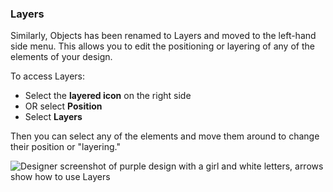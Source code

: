 ### Layers

Similarly, Objects has been renamed to Layers and moved to the left-hand side menu. This allows you to edit the positioning or layering of any of the elements of your design.

To access Layers:

* Select the **layered icon** on the right side
* OR select **Position**
* Select **Layers**

Then you can select any of the elements and move them around to change their position or "layering."

![Designer screenshot of purple design with a girl and white letters, arrows show how to use Layers](https://support.optisigns.com/hc/article_attachments/41432385843347)